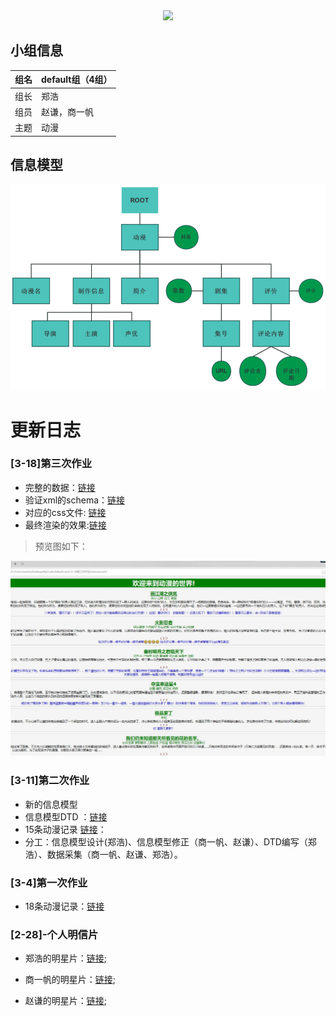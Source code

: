  <div align=center><img  src="./图床/小组logo.png"/></div>

## 小组信息

| 组名 | default组（4组） |
| ---- | ---------------- |
| 组长 | 郑浩             |
| 组员 | 赵谦，商一帆     |
| 主题 | 动漫             |

## 信息模型
![信息模型](./图床/信息模型.png)

# 更新日志

### [3-18]第三次作业

* 完整的数据：[链接](./3-18第三次作业/cartoons.xml)
* 验证xml的schema：[链接](./3-18第三次作业/schame.xml)
* 对应的css文件: [链接](./3-18第三次作业/cartoon.css)
* 最终渲染的效果:[链接]() 

> 预览图如下：

![预览图](./图床/show.jpg)

### [3-11]第二次作业

* 新的信息模型
* 信息模型DTD ：[链接](./3-11第二次作业/DTD.xml)
* 15条动漫记录 [链接](./3-11第二次作业/cartoons.xml)：
* 分工：信息模型设计(郑浩)、信息模型修正（商一帆、赵谦）、DTD编写（郑浩）、数据采集（商一帆、赵谦、郑浩）。


### [3-4]第一次作业

* 18条动漫记录：[链接](./3-4第一次作业/homework1.xml)

### [2-28]-个人明信片

* 郑浩的明星片：[链接](./2-28小组明信片/zhenghao.xml);

* 商一帆的明星片：[链接](./2-28小组明信片/shangyifan.xml);

* 赵谦的明星片：[链接]();

  



